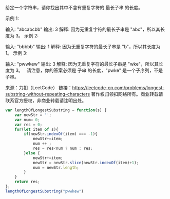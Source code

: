 
给定一个字符串，请你找出其中不含有重复字符的 最长子串 的长度。

示例 1:

输入: "abcabcbb"
输出: 3 
解释: 因为无重复字符的最长子串是 "abc"，所以其长度为 3。
示例 2:

输入: "bbbbb"
输出: 1
解释: 因为无重复字符的最长子串是 "b"，所以其长度为 1。
示例 3:  

输入: "pwwkew"
输出: 3
解释: 因为无重复字符的最长子串是 "wke"，所以其长度为 3。
     请注意，你的答案必须是 子串 的长度，"pwke" 是一个子序列，不是子串。

来源：力扣（LeetCode）
链接：https://leetcode-cn.com/problems/longest-substring-without-repeating-characters
著作权归领扣网络所有。商业转载请联系官方授权，非商业转载请注明出处。


```js
var lengthOfLongestSubstring = function(s) {
    var newStr = '';
    var num= 0;
    var res = 0;
    for(let item of s){
        if(newStr.indexOf(item) === -1){
            newStr+=item;
            num ++ ;
            res = res<num ? num : res;
        }else {
            newStr+=item;
            newStr = newStr.slice(newStr.indexOf(item)+1);
            num = newStr.length;
        }
    }
    return res;
};
lengthOfLongestSubstring("pwwkew")
```